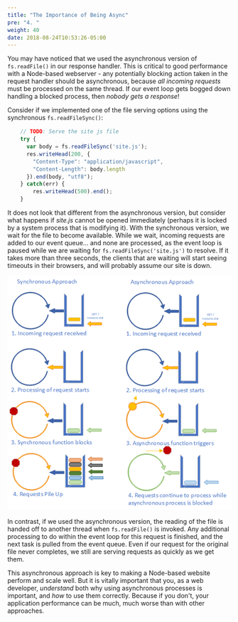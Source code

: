 ```yaml
---
title: "The Importance of Being Async"
pre: "4. "
weight: 40
date: 2018-08-24T10:53:26-05:00
---
```


You may have noticed that we used the asynchronous version of `fs.readFile()` in our response handler.  This is critical to good performance with a Node-based webserver - any potentially blocking action taken in the request handler should be asynchronous, because _all incoming requests_ must be processed on the same thread.  If our event loop gets bogged down handling a blocked process, then _nobody gets a response_!

Consider if we implemented one of the file serving options using the synchronous `fs.readFileSync()`:

```js
    // TODO: Serve the site js file 
    try {
      var body = fs.readFileSync('site.js');
      res.writeHead(200, {
        "Content-Type": "application/javascript",
        "Content-Length": body.length
      }).end(body, "utf8");
    } catch(err) {
        res.writeHead(500).end();
    }
```

It does not look that different from the asynchronous version, but consider what happens if _site.js_ cannot be opened immediately (perhaps it is locked by a system process that is modifying it).  With the synchronous version, we wait for the file to become available.  While we wait, incoming requests are added to our event queue... and none are processed, as the event loop is paused while we are waiting for `fs.readFileSync('site.js')` to resolve.  If it takes more than three seconds, the clients that are waiting will start seeing timeouts in their browsers, and will probably assume our site is down.

![Async vs Sync operations in the Event Loop](/images/5.4.1.png)

In contrast, if we used the asynchronous version, the reading of the file is handed off to another thread when `fs.readFile()` is invoked.  Any additional processing to do within the event loop for this request is finished, and the next task is pulled from the event queue.  Even if our request for the original file never completes, we still are serving requests as quickly as we get them.

This asynchronous approach is key to making a Node-based website perform and scale well.  But it is vitally important that you, as a web developer, _understand_ both why using asynchronous processes is important, and _how_ to use them correctly.  Because if you don't, your application performance can be much, much worse than with other approaches.